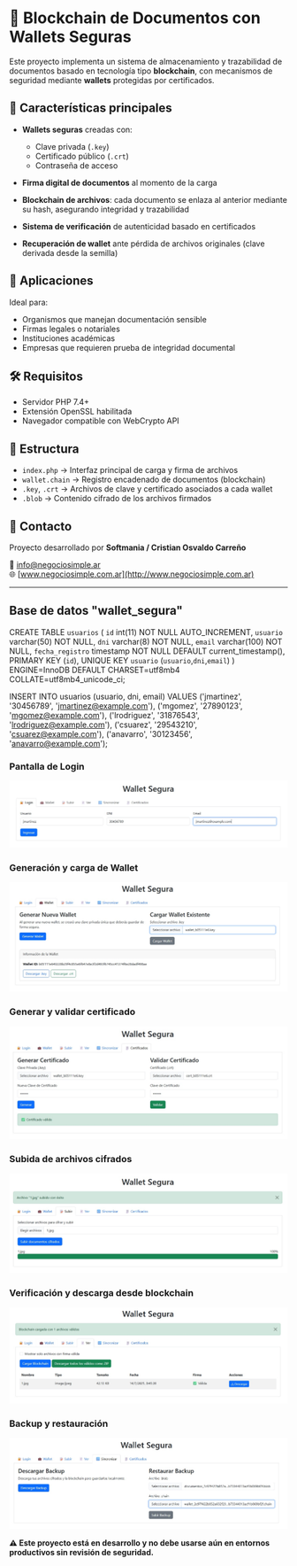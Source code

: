 # 📁 Blockchain de Documentos con Wallets Seguras

Este proyecto implementa un sistema de almacenamiento y trazabilidad de documentos basado en tecnología tipo **blockchain**, con mecanismos de seguridad mediante **wallets** protegidas por certificados.

## 🔐 Características principales

- **Wallets seguras** creadas con:
  - Clave privada (`.key`)
  - Certificado público (`.crt`)
  - Contraseña de acceso

- **Firma digital de documentos** al momento de la carga

- **Blockchain de archivos**: cada documento se enlaza al anterior mediante su hash, asegurando integridad y trazabilidad

- **Sistema de verificación** de autenticidad basado en certificados

- **Recuperación de wallet** ante pérdida de archivos originales (clave derivada desde la semilla)

## 🧠 Aplicaciones

Ideal para:
- Organismos que manejan documentación sensible
- Firmas legales o notariales
- Instituciones académicas
- Empresas que requieren prueba de integridad documental

## 🛠️ Requisitos

- Servidor PHP 7.4+
- Extensión OpenSSL habilitada
- Navegador compatible con WebCrypto API

## 📂 Estructura

- `index.php` → Interfaz principal de carga y firma de archivos
- `wallet.chain` → Registro encadenado de documentos (blockchain)
- `.key`, `.crt` → Archivos de clave y certificado asociados a cada wallet
- `.blob` → Contenido cifrado de los archivos firmados

## 💬 Contacto

Proyecto desarrollado por **Softmania / Cristian Osvaldo Carreño**

📧 [info@negociosimple.ar](mailto:info@negociosimple.ar)  
🌐 [www.negociosimple.com.ar](http://www.negociosimple.com.ar)

---

## Base de datos "wallet_segura"
CREATE TABLE `usuarios` (
  `id` int(11) NOT NULL AUTO_INCREMENT,
  `usuario` varchar(50) NOT NULL,
  `dni` varchar(8) NOT NULL,
  `email` varchar(100) NOT NULL,
  `fecha_registro` timestamp NOT NULL DEFAULT current_timestamp(),
  PRIMARY KEY (`id`),
  UNIQUE KEY `usuario` (`usuario`,`dni`,`email`)
) ENGINE=InnoDB DEFAULT CHARSET=utf8mb4 COLLATE=utf8mb4_unicode_ci;

INSERT INTO usuarios (usuario, dni, email)
VALUES
  ('jmartinez', '30456789', 'jmartinez@example.com'),
  ('mgomez', '27890123', 'mgomez@example.com'),
  ('lrodriguez', '31876543', 'lrodriguez@example.com'),
  ('csuarez', '29543210', 'csuarez@example.com'),
  ('anavarro', '30123456', 'anavarro@example.com');
### Pantalla de Login
![Login](img/1.jpg)

### Generación y carga de Wallet
![Wallet](img/2.jpg)

### Generar y validar certificado
![Certificado](img/3.jpg)

### Subida de archivos cifrados
![Subida](img/4.jpg)

### Verificación y descarga desde blockchain
![Ver archivos](img/5.jpg)

### Backup y restauración
![Backup](img/6.jpg)


**⚠️ Este proyecto está en desarrollo y no debe usarse aún en entornos productivos sin revisión de seguridad.**
